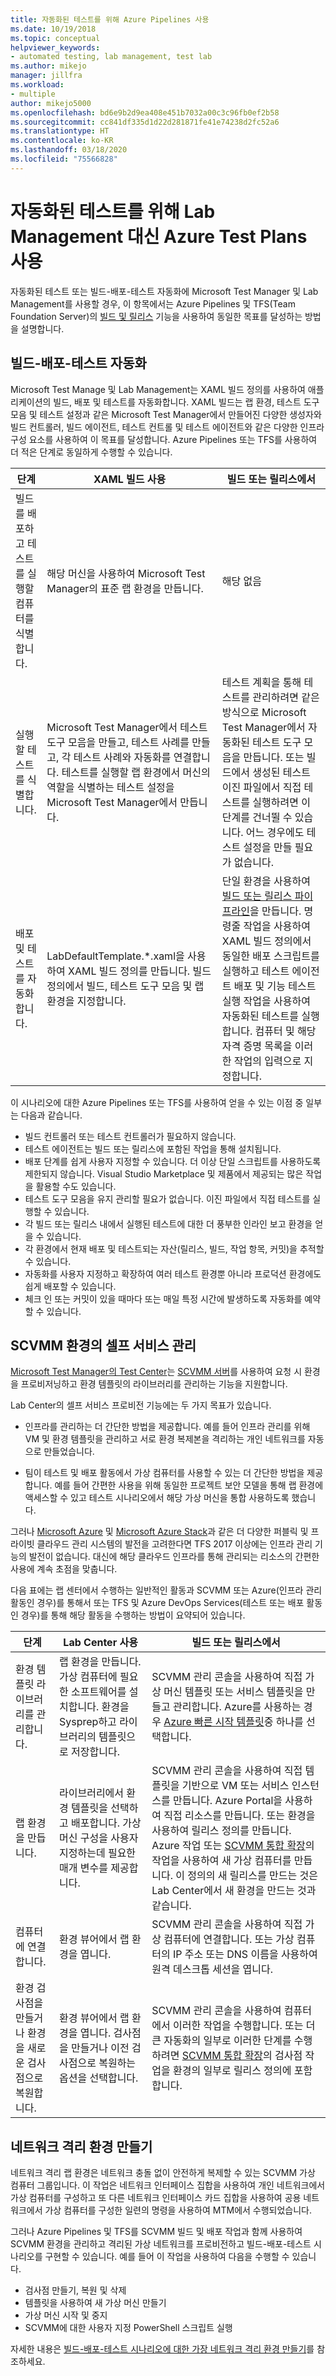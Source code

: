 ```yaml
---
title: 자동화된 테스트를 위해 Azure Pipelines 사용
ms.date: 10/19/2018
ms.topic: conceptual
helpviewer_keywords:
- automated testing, lab management, test lab
ms.author: mikejo
manager: jillfra
ms.workload:
- multiple
author: mikejo5000
ms.openlocfilehash: bd6e9b2d9ea408e451b7032a00c3c96fb0ef2b58
ms.sourcegitcommit: cc841df335d1d22d281871fe41e74238d2fc52a6
ms.translationtype: HT
ms.contentlocale: ko-KR
ms.lasthandoff: 03/18/2020
ms.locfileid: "75566828"
---
```

# <a name="use-azure-test-plans-instead-of-lab-management-for-automated-testing"></a>자동화된 테스트를 위해 Lab Management 대신 Azure Test Plans 사용

자동화된 테스트 또는 빌드-배포-테스트 자동화에 Microsoft Test Manager 및 Lab Management를 사용할 경우, 이 항목에서는 Azure Pipelines 및 TFS(Team Foundation Server)의 [빌드 및 릴리스](/azure/devops/pipelines/index?view=vsts) 기능을 사용하여 동일한 목표를 달성하는 방법을 설명합니다.

## <a name="build-deploy-test-automation"></a>빌드-배포-테스트 자동화

Microsoft Test Manage 및 Lab Management는 XAML 빌드 정의를 사용하여 애플리케이션의 빌드, 배포 및 테스트를 자동화합니다. XAML 빌드는 랩 환경, 테스트 도구 모음 및 테스트 설정과 같은 Microsoft Test Manager에서 만들어진 다양한 생성자와 빌드 컨트롤러, 빌드 에이전트, 테스트 컨트롤 및 테스트 에이전트와 같은 다양한 인프라 구성 요소를 사용하여 이 목표를 달성합니다. Azure Pipelines 또는 TFS를 사용하여 더 적은 단계로 동일하게 수행할 수 있습니다.

| 단계 | XAML 빌드 사용 | 빌드 또는 릴리스에서 |
|-------|----------------------|-----------------|
| 빌드를 배포하고 테스트를 실행할 컴퓨터를 식별합니다. | 해당 머신을 사용하여 Microsoft Test Manager의 표준 랩 환경을 만듭니다. | 해당 없음 |
| 실행할 테스트를 식별합니다. | Microsoft Test Manager에서 테스트 도구 모음을 만들고, 테스트 사례를 만들고, 각 테스트 사례와 자동화를 연결합니다. 테스트를 실행할 랩 환경에서 머신의 역할을 식별하는 테스트 설정을 Microsoft Test Manager에서 만듭니다. | 테스트 계획을 통해 테스트를 관리하려면 같은 방식으로 Microsoft Test Manager에서 자동화된 테스트 도구 모음을 만듭니다. 또는 빌드에서 생성된 테스트 이진 파일에서 직접 테스트를 실행하려면 이 단계를 건너뛸 수 있습니다. 어느 경우에도 테스트 설정을 만들 필요가 없습니다. |
| 배포 및 테스트를 자동화합니다. | LabDefaultTemplate.*.xaml을 사용하여 XAML 빌드 정의를 만듭니다. 빌드 정의에서 빌드, 테스트 도구 모음 및 랩 환경을 지정합니다. | 단일 환경을 사용하여 [빌드 또는 릴리스 파이프라인](/azure/devops/pipelines/index?view=vsts)을 만듭니다. 명령줄 작업을 사용하여 XAML 빌드 정의에서 동일한 배포 스크립트를 실행하고 테스트 에이전트 배포 및 기능 테스트 실행 작업을 사용하여 자동화된 테스트를 실행합니다. 컴퓨터 및 해당 자격 증명 목록을 이러한 작업의 입력으로 지정합니다. |

이 시나리오에 대한 Azure Pipelines 또는 TFS를 사용하여 얻을 수 있는 이점 중 일부는 다음과 같습니다.

* 빌드 컨트롤러 또는 테스트 컨트롤러가 필요하지 않습니다.
* 테스트 에이전트는 빌드 또는 릴리스에 포함된 작업을 통해 설치됩니다.
* 배포 단계를 쉽게 사용자 지정할 수 있습니다. 더 이상 단일 스크립트를 사용하도록 제한되지 않습니다. Visual Studio Marketplace 및 제품에서 제공되는 많은 작업을 활용할 수도 있습니다.
* 테스트 도구 모음을 유지 관리할 필요가 없습니다. 이진 파일에서 직접 테스트를 실행할 수 있습니다.
* 각 빌드 또는 릴리스 내에서 실행된 테스트에 대한 더 풍부한 인라인 보고 환경을 얻을 수 있습니다.
* 각 환경에서 현재 배포 및 테스트되는 자산(릴리스, 빌드, 작업 항목, 커밋)을 추적할 수 있습니다.
* 자동화를 사용자 지정하고 확장하여 여러 테스트 환경뿐 아니라 프로덕션 환경에도 쉽게 배포할 수 있습니다.
* 체크 인 또는 커밋이 있을 때마다 또는 매일 특정 시간에 발생하도록 자동화를 예약할 수 있습니다.

## <a name="self-service-management-of-scvmm-environments"></a>SCVMM 환경의 셀프 서비스 관리

[Microsoft Test Manager의 Test Center](/azure/devops/test/mtm/guidance-mtm-usage?view=vsts)는 [SCVMM 서버](/system-center/vmm/overview?view=sc-vmm-1801)를 사용하여 요청 시 환경을 프로비저닝하고 환경 템플릿의 라이브러리를 관리하는 기능을 지원합니다.

Lab Center의 셀프 서비스 프로비전 기능에는 두 가지 목표가 있습니다.

* 인프라를 관리하는 더 간단한 방법을 제공합니다. 예를 들어 인프라 관리를 위해 VM 및 환경 템플릿을 관리하고 서로 환경 복제본을 격리하는 개인 네트워크를 자동으로 만들었습니다.

* 팀이 테스트 및 배포 활동에서 가상 컴퓨터를 사용할 수 있는 더 간단한 방법을 제공합니다. 예를 들어 간편한 사용을 위해 동일한 프로젝트 보안 모델을 통해 랩 환경에 액세스할 수 있고 테스트 시나리오에서 해당 가상 머신을 통합 사용하도록 했습니다.

그러나 [Microsoft Azure](https://azure.microsoft.com/) 및 [Microsoft Azure Stack](https://azure.microsoft.com/overview/azure-stack/)과 같은 더 다양한 퍼블릭 및 프라이빗 클라우드 관리 시스템의 발전을 고려한다면 TFS 2017 이상에는 인프라 관리 기능의 발전이 없습니다. 대신에 해당 클라우드 인프라를 통해 관리되는 리소스의 간편한 사용에 계속 초점을 맞춥니다.

다음 표에는 랩 센터에서 수행하는 일반적인 활동과 SCVMM 또는 Azure(인프라 관리 활동인 경우)를 통해서 또는 TFS 및 Azure DevOps Services(테스트 또는 배포 활동인 경우)를 통해 해당 활동을 수행하는 방법이 요약되어 있습니다.

| 단계 | Lab Center 사용 | 빌드 또는 릴리스에서 |
|-------|-----------------|-----------------------|
| 환경 템플릿 라이브러리를 관리합니다. | 랩 환경을 만듭니다. 가상 컴퓨터에 필요한 소프트웨어를 설치합니다. 환경을 Sysprep하고 라이브러리의 템플릿으로 저장합니다. | SCVMM 관리 콘솔을 사용하여 직접 가상 머신 템플릿 또는 서비스 템플릿을 만들고 관리합니다. Azure를 사용하는 경우 [Azure 빠른 시작 템플릿](https://azure.microsoft.com/resources/templates/)중 하나를 선택합니다. |
| 랩 환경을 만듭니다. | 라이브러리에서 환경 템플릿을 선택하고 배포합니다. 가상 머신 구성을 사용자 지정하는데 필요한 매개 변수를 제공합니다. | SCVMM 관리 콘솔을 사용하여 직접 템플릿을 기반으로 VM 또는 서비스 인스턴스를 만듭니다. Azure Portal을 사용하여 직접 리소스를 만듭니다. 또는 환경을 사용하여 릴리스 정의를 만듭니다. Azure 작업 또는 [SCVMM 통합 확장](https://marketplace.visualstudio.com/items?itemname=ms-vscs-rm.scvmmapp)의 작업을 사용하여 새 가상 컴퓨터를 만듭니다. 이 정의의 새 릴리스를 만드는 것은 Lab Center에서 새 환경을 만드는 것과 같습니다. |
| 컴퓨터에 연결합니다. | 환경 뷰어에서 랩 환경을 엽니다. | SCVMM 관리 콘솔을 사용하여 직접 가상 컴퓨터에 연결합니다. 또는 가상 컴퓨터의 IP 주소 또는 DNS 이름을 사용하여 원격 데스크톱 세션을 엽니다. |
| 환경 검사점을 만들거나 환경을 새로운 검사점으로 복원합니다. | 환경 뷰어에서 랩 환경을 엽니다. 검사점을 만들거나 이전 검사점으로 복원하는 옵션을 선택합니다. | SCVMM 관리 콘솔을 사용하여 컴퓨터에서 이러한 작업을 수행합니다. 또는 더 큰 자동화의 일부로 이러한 단계를 수행하려면 [SCVMM 통합 확장](https://marketplace.visualstudio.com/items?itemname=ms-vscs-rm.scvmmapp)의 검사점 작업을 환경의 일부로 릴리스 정의에 포함합니다. |

## <a name="create-network-isolated-environments"></a>네트워크 격리 환경 만들기

네트워크 격리 랩 환경은 네트워크 충돌 없이 안전하게 복제할 수 있는 SCVMM 가상 컴퓨터 그룹입니다. 이 작업은 네트워크 인터페이스 집합을 사용하여 개인 네트워크에서 가상 컴퓨터를 구성하고 또 다른 네트워크 인터페이스 카드 집합을 사용하여 공용 네트워크에서 가상 컴퓨터를 구성한 일련의 명령을 사용하여 MTM에서 수행되었습니다.

그러나 Azure Pipelines 및 TFS를 SCVMM 빌드 및 배포 작업과 함께 사용하여 SCVMM 환경을 관리하고 격리된 가상 네트워크를 프로비전하고 빌드-배포-테스트 시나리오를 구현할 수 있습니다. 예를 들어 이 작업을 사용하여 다음을 수행할 수 있습니다.

* 검사점 만들기, 복원 및 삭제
* 템플릿을 사용하여 새 가상 머신 만들기
* 가상 머신 시작 및 중지
* SCVMM에 대한 사용자 지정 PowerShell 스크립트 실행

자세한 내용은 [빌드-배포-테스트 시나리오에 대한 가장 네트워크 격리 환경 만들기](/azure/devops/pipelines/targets/create-virtual-network?view=vsts)를 참조하세요.
